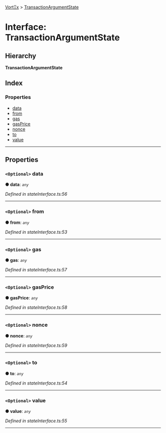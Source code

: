 [VortΞx](../README.md) > [TransactionArgumentState](../interfaces/transactionargumentstate.md)

# Interface: TransactionArgumentState

## Hierarchy

**TransactionArgumentState**

## Index

### Properties

* [data](transactionargumentstate.md#data)
* [from](transactionargumentstate.md#from)
* [gas](transactionargumentstate.md#gas)
* [gasPrice](transactionargumentstate.md#gasprice)
* [nonce](transactionargumentstate.md#nonce)
* [to](transactionargumentstate.md#to)
* [value](transactionargumentstate.md#value)

---

## Properties

<a id="data"></a>

### `<Optional>` data

**● data**: *`any`*

*Defined in stateInterface.ts:56*

___
<a id="from"></a>

### `<Optional>` from

**● from**: *`any`*

*Defined in stateInterface.ts:53*

___
<a id="gas"></a>

### `<Optional>` gas

**● gas**: *`any`*

*Defined in stateInterface.ts:57*

___
<a id="gasprice"></a>

### `<Optional>` gasPrice

**● gasPrice**: *`any`*

*Defined in stateInterface.ts:58*

___
<a id="nonce"></a>

### `<Optional>` nonce

**● nonce**: *`any`*

*Defined in stateInterface.ts:59*

___
<a id="to"></a>

### `<Optional>` to

**● to**: *`any`*

*Defined in stateInterface.ts:54*

___
<a id="value"></a>

### `<Optional>` value

**● value**: *`any`*

*Defined in stateInterface.ts:55*

___

